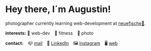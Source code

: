 # Hey there, I´m Augustin!

photographer currently learning web-development at [neuefische🎣](https://github.com/neuefische).



**interests:**  🌱 web-dev&emsp;💪 fitness&emsp;📸 photo



**contact:**&emsp;📪 [mail](mailto:mail@augustinanders.com)&emsp;📲 [LinkedIn](https://www.linkedin.com/in/augustin-anders-a861a41aa/)&emsp;🖼️ [instagram](https://www.instagram.com/augustuspictures/)&emsp;🖥️ [web](https://www.augustinanders.com/)
